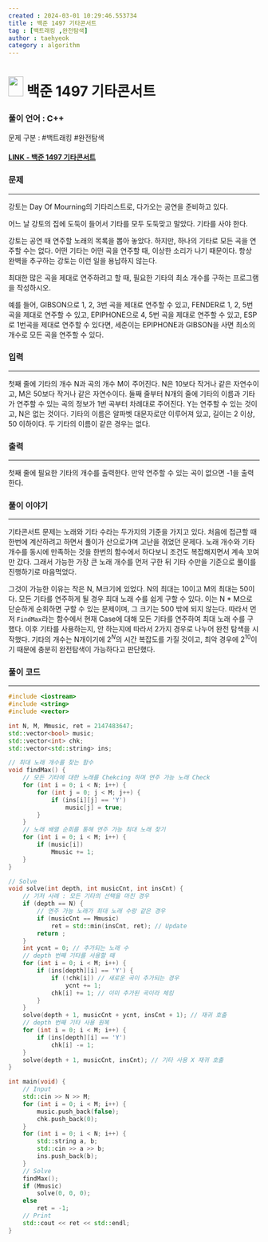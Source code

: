 ```yaml
---
created : 2024-03-01 10:29:46.553734
title : 백준 1497 기타콘서트
tag : [백트래킹 ,완전탐색]
author : taehyeok
category : algorithm
---
```

# <img src="https://d2gd6pc034wcta.cloudfront.net/tier/10.svg" width="30" height="40"> 백준 1497 기타콘서트

### 풀이 언어 : C++

문제 구분 : #백트래킹 #완전탐색
#### [LINK - 백준 1497 기타콘서트](https://www.acmicpc.net/problem/1497)

### 문제

<hr>


강토는 Day Of Mourning의 기타리스트로, 다가오는 공연을 준비하고 있다.

어느 날 강토의 집에 도둑이 들어서 기타를 모두 도둑맞고 말았다. 기타를 사야 한다.

강토는 공연 때 연주할 노래의 목록을 뽑아 놓았다. 하지만, 하나의 기타로 모든 곡을 연주할 수는 없다. 어떤 기타는 어떤 곡을 연주할 때, 이상한 소리가 나기 때문이다. 항상 완벽을 추구하는 강토는 이런 일을 용납하지 않는다.

최대한 많은 곡을 제대로 연주하려고 할 때, 필요한 기타의 최소 개수를 구하는 프로그램을 작성하시오.

예를 들어, GIBSON으로 1, 2, 3번 곡을 제대로 연주할 수 있고, FENDER로 1, 2, 5번 곡을 제대로 연주할 수 있고, EPIPHONE으로 4, 5번 곡을 제대로 연주할 수 있고, ESP로 1번곡을 제대로 연주할 수 있다면, 세준이는 EPIPHONE과 GIBSON을 사면 최소의 개수로 모든 곡을 연주할 수 있다. 

### 입력

<hr>

첫째 줄에 기타의 개수 N과 곡의 개수 M이 주어진다. N은 10보다 작거나 같은 자연수이고, M은 50보다 작거나 같은 자연수이다. 둘째 줄부터 N개의 줄에 기타의 이름과 기타가 연주할 수 있는 곡의 정보가 1번 곡부터 차례대로 주어진다. Y는 연주할 수 있는 것이고, N은 없는 것이다. 기타의 이름은 알파벳 대문자로만 이루어져 있고, 길이는 2 이상, 50 이하이다. 두 기타의 이름이 같은 경우는 없다.

### 출력

<hr>


첫째 줄에 필요한 기타의 개수를 출력한다. 만약 연주할 수 있는 곡이 없으면 -1을 출력한다.

### 풀이 이야기

<hr>


기타콘서트 문제는 노래와 기타 수라는 두가지의 기준을 가지고 있다. 처음에 접근할 때 한번에 계산하려고 하면서 풀이가 산으로가며 고난을 겪었던 문제다. 노래 개수와 기타 개수를 동시에 만족하는 것을 한번의 함수에서 하다보니 조건도 복잡해지면서 계속 꼬여만 갔다. 그래서 가능한 가장 큰 노래 개수를 먼저 구한 뒤 기타 수만을 기준으로 풀이를 진행하기로 마음먹었다.

그것이 가능한 이유는 작은 N, M크기에 있었다. N의 최대는 10이고 M의 최대는 50이다. 모든 기타를 연주하게 될 경우 최대 노래 수를 쉽게 구할 수 있다. 이는 N * M으로 단순하게 순회하면 구할 수 있는 문제이며, 그 크기는 500 밖에 되지 않는다. 따라서 먼저 `FindMax`라는 함수에서 현재 Case에 대해 모든 기타를 연주하여 최대 노래 수를 구했다. 이후 기타를 사용하는지, 안 하는지에 따라서 2가지 경우로 나누어 완전 탐색을 시작했다. 기타의 개수는 N개이기에 $2^N$의 시간 복잡도를 가질 것이고, 최악 경우에 $2^{10}$이기 때문에 충분히 완전탐색이 가능하다고 판단했다.
### 풀이 코드

<hr>


``` c++
#include <iostream>
#include <string>
#include <vector>

int N, M, Mmusic, ret = 2147483647;
std::vector<bool> music;
std::vector<int> chk;
std::vector<std::string> ins;

// 최대 노래 개수를 찾는 함수
void findMax() {
    // 모든 기타에 대한 노래를 Chekcing 하며 연주 가능 노래 Check
    for (int i = 0; i < N; i++) {
        for (int j = 0; j < M; j++) {
            if (ins[i][j] == 'Y')
                music[j] = true;
        }
    }
    // 노래 배열 순회를 통해 연주 가능 최대 노래 찾기
    for (int i = 0; i < M; i++) {
        if (music[i])
            Mmusic += 1;
    }
}

// Solve
void solve(int depth, int musicCnt, int insCnt) {
    // 기저 사례 : 모든 기타의 선택을 마친 경우
    if (depth == N) {
        // 연주 가능 노래가 최대 노래 수랑 같은 경우
        if (musicCnt == Mmusic) 
            ret = std::min(insCnt, ret); // Update
        return ;
    }
    int ycnt = 0; // 추가되는 노래 수
    // depth 번째 기타를 사용할 때
    for (int i = 0; i < M; i++) {
        if (ins[depth][i] == 'Y') {
            if (!chk[i]) // 새로운 곡이 추가되는 경우
                ycnt += 1;
            chk[i] += 1; // 이미 추가된 곡이라 체킹
        }
    }
    solve(depth + 1, musicCnt + ycnt, insCnt + 1); // 재귀 호출
    // depth 번째 기타 사용 원복
    for (int i = 0; i < M; i++) {
        if (ins[depth][i] == 'Y')
            chk[i] -= 1;
    }
    solve(depth + 1, musicCnt, insCnt); // 기타 사용 X 재귀 호출
}

int main(void) {
    // Input
    std::cin >> N >> M;
    for (int i = 0; i < M; i++) {
        music.push_back(false);
        chk.push_back(0);
    }
    for (int i = 0; i < N; i++) {
        std::string a, b;
        std::cin >> a >> b;
        ins.push_back(b);
    }
    // Solve
    findMax();
    if (Mmusic)
        solve(0, 0, 0);
    else
        ret = -1;
    // Print
    std::cout << ret << std::endl;
}
```
